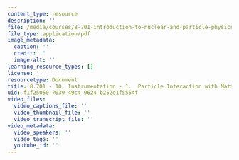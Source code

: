 ```yaml
---
content_type: resource
description: ''
file: /media/courses/8-701-introduction-to-nuclear-and-particle-physics-fall-2020/8701-10-instrumentation-1-particle-interaction-with-matter2.pdf
file_type: application/pdf
image_metadata:
  caption: ''
  credit: ''
  image-alt: ''
learning_resource_types: []
license: ''
resourcetype: Document
title: 8.701 - 10. Instrumentation - 1.  Particle Interaction with Matter.pdf
uid: f1f25050-7039-49c4-9624-b252e1f5554f
video_files:
  video_captions_file: ''
  video_thumbnail_file: ''
  video_transcript_file: ''
video_metadata:
  video_speakers: ''
  video_tags: ''
  youtube_id: ''
---
```

